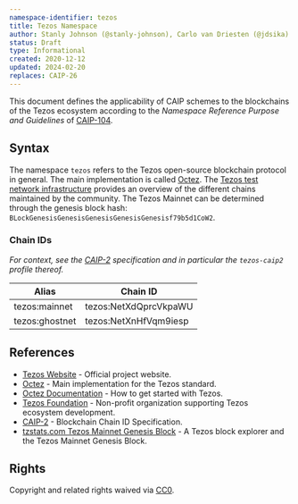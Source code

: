 ```yaml
---
namespace-identifier: tezos
title: Tezos Namespace
author: Stanly Johnson (@stanly-johnson), Carlo van Driesten (@jdsika)
status: Draft
type: Informational
created: 2020-12-12
updated: 2024-02-20
replaces: CAIP-26
---
```


This document defines the applicability of CAIP schemes to the blockchains of the Tezos ecosystem according to the *Namespace Reference Purpose and Guidelines* of [CAIP-104][].

## Syntax

The namespace `tezos` refers to the Tezos open-source blockchain protocol in general. The main implementation is called [Octez][]. The [Tezos test network infrastructure][] provides an overview of the different chains maintained by the community. The Tezos Mainnet can be determined through the genesis block hash: `BLockGenesisGenesisGenesisGenesisGenesisf79b5d1CoW2`.

### Chain IDs

*For context, see the [CAIP-2][] specification and in particular the `tezos-caip2` profile thereof.*

| Alias          | Chain ID                         |
| -------------- | -------------------------------- |
| tezos:mainnet  | tezos:NetXdQprcVkpaWU            |
| tezos:ghostnet | tezos:NetXnHfVqm9iesp            |

## References

- [Tezos Website][] - Official project website.
- [Octez][] - Main implementation for the Tezos standard.
- [Octez Documentation][] - How to get started with Tezos.
- [Tezos Foundation][] - Non-profit organization supporting Tezos ecosystem development.
- [CAIP-2][] - Blockchain Chain ID Specification.
- [tzstats.com Tezos Mainnet Genesis Block][] - A Tezos block explorer and the Tezos Mainnet Genesis Block.

[CAIP-104]: https://chainagnostic.org/CAIPs/caip-104
[Tezos Website]: https://tezos.com/
[Octez]: https://research-development.nomadic-labs.com/announcing-octez.html
[Octez Documentation]: https://tezos.gitlab.io/
[Tezos Foundation]: https://tezos.foundation/
[Tezos test network infrastructure]: https://teztnets.com/
[CAIP-2]: https://chainagnostic.org/CAIPs/caip-2
[tzstats.com Tezos Mainnet Genesis Block]: https://tzstats.com/0

## Rights

Copyright and related rights waived via [CC0](https://creativecommons.org/publicdomain/zero/1.0/).
